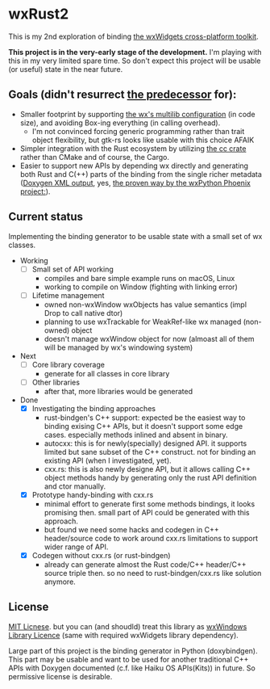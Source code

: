 # wxRust2

This is my 2nd exploration of binding [the wxWidgets cross-platform toolkit](https://www.wxwidgets.org/).

**This project is in the very-early stage of the development.** I'm playing with this in my very limited spare time. So don't expect this project will be usable (or useful) state in the near future.

## Goals (didn't resurrect [the predecessor](https://github.com/kenz-gelsoft/wxRust) for):

* Smaller footprint by supporting [the wx's multilib configuration](https://docs.wxwidgets.org/trunk/page_libs.html) (in code size), and avoiding Box-ing everything (in calling overhead).
    * I'm not convinced forcing generic programming rather than trait object flexibility, but gtk-rs looks like usable with this choice AFAIK
* Simpler integration with the Rust ecosystem by utilizing [the cc crate](https://crates.io/crates/cc) rather than CMake and of course, the Cargo.
* Easier to support new APIs by depending wx directly and generating both Rust and C(++) parts of the binding from the single richer metadata ([Doxygen XML output](https://www.doxygen.nl/manual/customize.html#xmlgenerator), yes, [the proven way by the wxPython Phoenix project:](https://wiki.wxpython.org/ProjectPhoenix/DevelopmentProcess)).

## Current status

Implementing the binding generator to be usable state with a small set of wx classes.

* Working
    * [ ] Small set of API working
        * compiles and bare simple example runs on macOS, Linux
        * working to compile on Window (fighting with linking error)
    * [ ] Lifetime management
        * owned non-wxWindow wxObjects has value semantics (impl Drop to call native dtor)
        * planning to use wxTrackable for WeakRef-like wx managed (non-owned) object
        * doesn't manage wxWindow object for now (almoast all of them will be managed by wx's windowing system)
* Next
    * [ ] Core library coverage
        * generate for all classes in core library
    * [ ] Other libraries
        * after that, more libraries would be generated
* Done
    * [x] Investigating the binding approaches
        * rust-bindgen's C++ support: expected be the easiest way to binding exising C++ APIs, but it doesn't support some edge cases. especially methods inlined and absent in binary.
        * autocxx: this is for newly(specially) designed API. it supports limited but sane subset of the C++ construct. not for binding an existing API (when I investigated, yet).
        * cxx.rs: this is also newly designe API, but it allows calling C++ object methods handy by generating only the rust API definition and ctor manually.
    * [x] Prototype handy-binding with cxx.rs
        * minimal effort to generate first some methods bindings, it looks promising then. small part of API could be generated with this approach.
        * but found we need some hacks and codegen in C++ header/source code to work around cxx.rs limitations to support wider range of API.
    * [x] Codegen without cxx.rs (or rust-bindgen)
        * already can generate almost the Rust code/C++ header/C++ source triple then. so no need to rust-bindgen/cxx.rs like solution anymore.

## License

[MIT Licnese](https://opensource.org/licenses/mit-license.php). but you can (and shoudld) treat this library as [wxWindows Library Licence](https://www.wxwidgets.org/about/licence/) (same with required wxWidgets library dependency).

Large part of this project is the binding generator in Python (doxybindgen). This part may be usable and want to be used for another traditional C++ APIs with Doxygen documented (c.f. like Haiku OS APIs(Kits)) in future. So permissive license is desirable.
